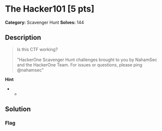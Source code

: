 # The Hacker101 [5 pts]

**Category:** Scavenger Hunt
**Solves:** 144

## Description
>Is this CTF working?<br><br> "HackerOne Scavenger Hunt challenges brought to you by NahamSec and the HackerOne Team. For issues or questions, please ping @nahamsec"

**Hint**
* -

## Solution

### Flag

